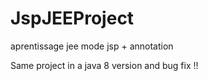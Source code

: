# JspJEEProject
aprentissage jee mode jsp + annotation

Same project in a java 8 version and bug fix !!
